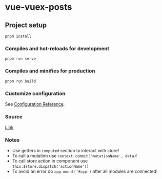 # vue-vuex-posts

## Project setup
```
pnpm install
```

### Compiles and hot-reloads for development
```
pnpm run serve
```

### Compiles and minifies for production
```
pnpm run build
```

### Customize configuration
See [Configuration Reference](https://cli.vuejs.org/config/).

### Source
[Link](https://www.youtube.com/watch?v=c2SK1IlmYL8&ab_channel=%D0%92%D0%BB%D0%B0%D0%B4%D0%B8%D0%BB%D0%B5%D0%BD%D0%9C%D0%B8%D0%BD%D0%B8%D0%BD)

### Notes
- Use getters in `computed` section to interact with store!
- To call a mutation use `context.commit('mutationName', data)`!
- To call store action in component use `this.$store.dispatch('actionName')`!
- To avoid an error do `app.mount('#app')` after all modules are connected!